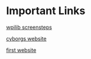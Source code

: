 # Important Links
[wpilib screensteps](https://wpilib.screenstepslive.com/s/4485)

[cyborgs website](https://www.cyborgs3335.org/)

[first website](https://www.firstinspires.org/robotics/frc)
